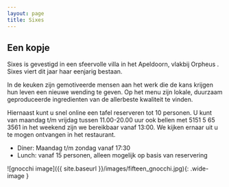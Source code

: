 ```yaml
---
layout: page
title: Sixes
---
```


## Een kopje

Sixes is gevestigd in een sfeervolle villa in het Apeldoorn, vlakbij Orpheus . Sixes viert dit jaar haar eenjarig bestaan.

In de keuken zijn gemotiveerde mensen aan het werk die de kans krijgen hun leven een nieuwe wending te geven. Op het menu zijn lokale, duurzaam geproduceerde ingredienten van de allerbeste kwaliteit te vinden.

Hiernaast kunt u snel online een tafel reserveren tot 10 personen. U kunt van maandag t/m vrijdag tussen 11.00-20.00 uur ook bellen met 5151 5 65 3561 in het weekend zijn we bereikbaar vanaf 13:00. We kijken ernaar uit u te mogen ontvangen in het restaurant.

- Diner:  Maandag t/m zondag vanaf 17:30
- Lunch: vanaf 15 personen, alleen mogelijk op basis van reservering

![gnocchi image]({{ site.baseurl }}/images/fifteen_gnocchi.jpg){: .wide-image }

